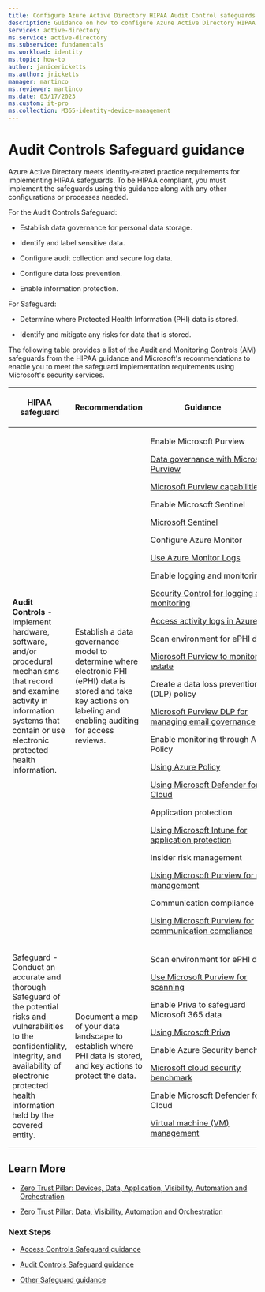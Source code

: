 ```yaml
---
title: Configure Azure Active Directory HIPAA Audit Control safeguards
description: Guidance on how to configure Azure Active Directory HIPAA Audit Control safeguards.
services: active-directory 
ms.service: active-directory
ms.subservice: fundamentals
ms.workload: identity
ms.topic: how-to
author: janicericketts
ms.author: jricketts
manager: martinco
ms.reviewer: martinco
ms.date: 03/17/2023
ms.custom: it-pro
ms.collection: M365-identity-device-management
---
```


# Audit Controls Safeguard guidance

Azure Active Directory meets identity-related practice requirements for implementing HIPAA safeguards. To be HIPAA compliant, you must implement the safeguards using this guidance along with any other configurations or processes needed.

For the Audit Controls Safeguard:

* Establish data governance for personal data storage.

* Identify and label sensitive data.

* Configure audit collection and secure log data.

* Configure data loss prevention.

* Enable information protection.

For Safeguard:

* Determine where Protected Health Information (PHI) data is stored.

* Identify and mitigate any risks for data that is stored.

 The following table provides a list of the Audit and Monitoring Controls (AM) safeguards from the HIPAA guidance and Microsoft's recommendations to enable you to meet the safeguard implementation requirements using Microsoft's security services.

| <p><p><p><p>HIPAA safeguard<p> | <p><p><p><p>Recommendation<p> | &nbsp;&nbsp;&nbsp;&nbsp;&nbsp;&nbsp;&nbsp;&nbsp;&nbsp;&nbsp;&nbsp;&nbsp;&nbsp;&nbsp;&nbsp;&nbsp;Guidance&nbsp;&nbsp;&nbsp;&nbsp;&nbsp;&nbsp;&nbsp;&nbsp;&nbsp;&nbsp;&nbsp;&nbsp;&nbsp;&nbsp;&nbsp;&nbsp;&nbsp;&nbsp;&nbsp;&nbsp;&nbsp;&nbsp;&nbsp;&nbsp;&nbsp;&nbsp;&nbsp; |
| - | - | - |
| **Audit Controls** - Implement hardware, software, and/or procedural mechanisms that record and examine activity in information systems that contain or use electronic protected health information.| Establish a data governance model to determine where electronic PHI (ePHI) data is stored and take key actions on labeling and enabling auditing for access reviews. | <p><p>Enable Microsoft Purview<p>[Data governance with Microsoft Purview](/purview/purview)<p>[Microsoft Purview capabilities](../../purview/overview.md)<p><p>Enable Microsoft Sentinel<p>[Microsoft Sentinel](../../sentinel/overview.md)<p><p>Configure Azure Monitor<p>[Use Azure Monitor Logs](../../azure-monitor/logs/data-security.md)<p><p>Enable logging and monitoring<p>[Security Control for logging and monitoring](/security/benchmark/azure/security-control-logging-monitoring)<p>[Access activity logs in Azure AD](../reports-monitoring/howto-access-activity-logs.md)<p><p>Scan environment for ePHI data<p>[Microsoft Purview to monitor data estate](../../purview/overview.md)<p><p>Create a data loss prevention (DLP) policy<p>[Microsoft Purview DLP for managing email governance](/microsoft-365/compliance/dlp-policy-reference)<p><p>Enable monitoring through Azure Policy<p>[Using Azure Policy](../../governance/policy/overview.md)<p>[Using Microsoft Defender for Cloud](../../defender-for-cloud/defender-for-cloud-introduction.md)<p><p>Application protection<p>[Using Microsoft Intune for application protection](/mem/intune/apps/app-protection-policy)<p><p>Insider risk management<p>[Using Microsoft Purview for risk management](/microsoft-365/compliance/insider-risk-management-solution-overview)<p><p>Communication compliance<p>[Using Microsoft Purview for communication compliance](/microsoft-365/compliance/communication-compliance-solution-overview) |
| Safeguard - Conduct an accurate and thorough Safeguard of the potential risks and vulnerabilities to the confidentiality, integrity, and availability of electronic protected health information held by the covered entity.| Document a map of your data landscape to establish where PHI data is stored, and key actions to protect the data. | <p><p>Scan environment for ePHI data<p>[Use Microsoft Purview for scanning](../../purview/overview.md)<p><p>Enable Priva to safeguard Microsoft 365 data<p>[Using Microsoft Priva](/privacy/priva/priva-overview)<p>Enable Azure Security benchmark<p>[Microsoft cloud security benchmark](/security/benchmark/azure/introduction)<p><p>Enable Microsoft Defender for Cloud<p>[Virtual machine (VM) management](../../defender-for-cloud/remediate-vulnerability-findings-vm.md) |

## Learn More

* [Zero Trust Pillar: Devices, Data, Application, Visibility, Automation and Orchestration](/security/zero-trust/zero-trust-overview)

* [Zero Trust Pillar: Data, Visibility, Automation and Orchestration](/security/zero-trust/zero-trust-overview)

### Next Steps

* [Access Controls Safeguard guidance](hipaa-access-controls.md)

* [Audit Controls Safeguard guidance](hipaa-audit-controls.md)

* [Other Safeguard guidance](hipaa-other-controls.md)
